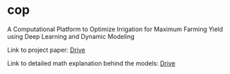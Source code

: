 # cop
A Computational Platform to Optimize Irrigation for Maximum Farming Yield using Deep Learning and Dynamic Modeling

Link to project paper: [Drive](https://drive.google.com/file/d/1EdHz6PN-UrjZZ6hKbUZOwNl6XwHDt5gU/view?usp=drive_link)

Link to detailed math explanation behind the models: [Drive](https://docs.google.com/document/d/1FgTOmRiiMDl7QM28vIK72yj54yMoIxmNUdf7_QXuDoA/edit?usp=drive_link)
